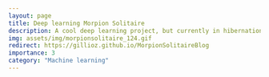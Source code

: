 ```yaml
---
layout: page
title: Deep learning Morpion Solitaire
description: A cool deep learning project, but currently in hibernation
img: assets/img/morpionsolitaire_124.gif
redirect: https://gillioz.github.io/MorpionSolitaireBlog
importance: 3
category: "Machine learning"
---
```


